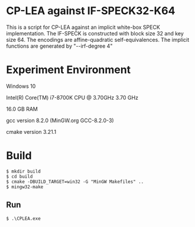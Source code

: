 # CP-LEA against IF-SPECK32-K64

This is a script for CP-LEA against an implicit white-box SPECK implementation. The IF-SPECK is constructed with block size 32 and key size 64. The encodings are affine-quadratic self-equivalences. The implicit functions are generated by "--irf-degree 4"

# Experiment Environment
Windows 10

Intel(R) Core(TM) i7-8700K CPU @ 3.70GHz   3.70 GHz

16.0 GB RAM

gcc version 8.2.0 (MinGW.org GCC-8.2.0-3)

cmake version 3.21.1

# Build

```
$ mkdir build
$ cd build
$ cmake -DBUILD_TARGET=win32 -G "MinGW Makefiles" ..
$ mingw32-make
```

## Run

```
$ .\CPLEA.exe
```